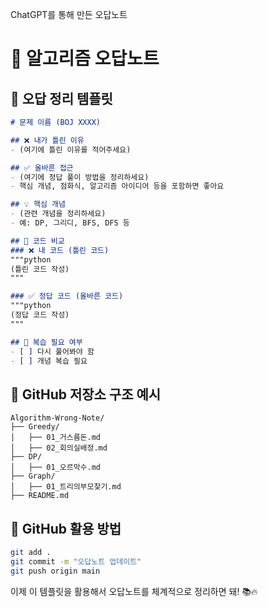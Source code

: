 ChatGPT를 통해 만든 오답노트

# 📝 알고리즘 오답노트

## 📌 오답 정리 템플릿
```md
# 문제 이름 (BOJ XXXX)

## ❌ 내가 틀린 이유
- (여기에 틀린 이유를 적어주세요)

## ✅ 올바른 접근
- (여기에 정답 풀이 방법을 정리하세요)
- 핵심 개념, 점화식, 알고리즘 아이디어 등을 포함하면 좋아요

## 💡 핵심 개념
- (관련 개념을 정리하세요)
- 예: DP, 그리디, BFS, DFS 등

## 📝 코드 비교
### ❌ 내 코드 (틀린 코드)
"""python
(틀린 코드 작성)
"""

### ✅ 정답 코드 (올바른 코드)
"""python
(정답 코드 작성)
"""

## 🔄 복습 필요 여부
- [ ] 다시 풀어봐야 함  
- [ ] 개념 복습 필요  
```

## 📂 GitHub 저장소 구조 예시
```
Algorithm-Wrong-Note/
├── Greedy/
│   ├── 01_거스름돈.md
│   ├── 02_회의실배정.md
├── DP/
│   ├── 01_오르막수.md
├── Graph/
│   ├── 01_트리의부모찾기.md
├── README.md
```

## 🚀 GitHub 활용 방법
```bash
git add .
git commit -m "오답노트 업데이트"
git push origin main
```

이제 이 템플릿을 활용해서 오답노트를 체계적으로 정리하면 돼! 📚🔥
